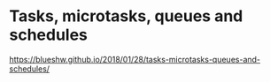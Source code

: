 # Tasks, microtasks, queues and schedules


 https://blueshw.github.io/2018/01/28/tasks-microtasks-queues-and-schedules/